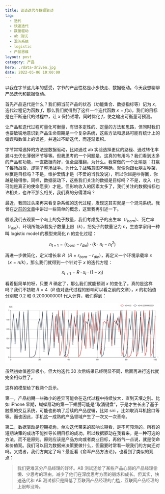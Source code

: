 ```yaml
---
title: 谈谈迭代与数据驱动
tag:
  - 迭代
  - 快速迭代
  - 数据驱动
  - ab 测试
  - 混沌系统
  - logistic
  - 产品思维
layout: post
category: 产品
hero: ./data-driven.jpg
date: 2022-05-06 10:00:00
---
```


以我在字节这几年的感受，字节的产品性格是小步快走、数据驱动。今天我想聊聊产品迭代和数据驱动。

首先产品迭代是什么？我们把当前产品的状态（功能集合、数据指标等）记为 $x$，迭代过程记为函数 $f$，那么我们就得到了这样一个迭代函数 $x=f(x)$。我们的目标是在不断迭代的过程中，让 $x$ 保持递增，同时优化 $f$，使之输出可衡量可预测。

让产品和迭代过程可量化可衡量，有很多定性的、定量的方法和思路，但同时我们也要敏锐地意识到产品生命周期是一个复杂系统，这些方法和思路可能有统计上的偏误和数值上的误差，并通过不断迭代，而逐渐累积。

字节常常选择的方法是数据驱动，比如通过 ab 实验选择更优的路径、通过转化率漏斗去优化薄弱环节等等。但我思考的一个问题是，这真的有用吗？我们看到太多的产品和功能，一直数据向好，但全盘推翻，为什么。我常做的一个比喻是：打赢了每场战役，却输了整场战争。为什么？战略意图不明确。就像你跟女朋友吵架，吵赢是目标吗？不是，维护爱情才是（不爱的当我没说），所以你越是吵得赢，你越是输得惨。同样，数据驱动下，这些我们关注的数据是目标吗？不是，收入（也可能是真正的使命愿景）才是。但影响收入的因素太多了，我们关注的数据指标也许相关，也许不那么相关，我们真的分得清吗？

最近，我回过头来再来看复杂系统的迭代过程，发现这其实就是一个混沌系统。我曾在[之前的文章](/2017/rabbit)中讲过一些简单的概念，这里我再引述一下。

假设我们去观察一个岛上的兔子数量，我们考虑兔子的出生率（$r_{born}$）、死亡率（$r_{die}$）、环境所能承载兔子数量上限（$k$），把兔子的数量记为 $n$，生态学家用一种叫 logistic model 的模型来简化 n 的变化过程：

$$n_{t+1}=(r_{born}-r_{die})\cdot(k\cdot n_t-n_t^2)$$

再进一步做简化，定义增长率 $R$（$R=r_{born}-r_{die}$），再定义一个环境承载率 $x$（$x=n/k$），那么我们就得到一个针对于 $x$ 的迭代方程：

$$x_{t+1} = R\cdot x_t \cdot (1-x_t)$$

看着挺简单的呀，只要 $R$ 确定了，那么我们就能预测 $x$ 的变化了。真的是这样吗？我们不妨取 $R=4$（$R$ 值对迭代过程的影响可以看之前的文章），$x$ 的初始值分别取 $0.2$ 和 $0.2000000001$ 代入计算，我们得到：

![Untitled](../2017/rabbit/3.png)

虽然初始值差异极小，但大约迭代 30 次后结果已经明显不同，后面再进行迭代就完全相似性了。

这样的模型给了我两个启示。

第一，产品初期一些微小的差异可能会在迭代过程中持续放大，直到天壤之别。比如 iPhone 早期，蝴蝶扇动的第一下翅膀可能是“取消键盘”，于是才生长出了基于触摸的交互系统，可能也影响了后续的产品逻辑，比如 siri ，比如取消耳机接口等等。而也因此，手机这一成熟的产品领域产生了一次又一次革命。

第二，数据驱动是短期视角，单次迭代带来的影响长期看，是不可预测的。所有的短期决策的成功不能推导长期目标的成功。所以数据驱动在我看来，是一种可选的方法，而不是原则。原则应该是产品方向或者商业目标，再俗气一点说，就是使命和价值观。我们可以因为数据来决策要做什么，但需要时常看一眼我们的方向还对吗。又或者，我们方向定了吗？最近看《俞军产品方法论》，也看到了类似的观点：

> 我们更难区分产品经理的好坏。AB 测试还给了某些产品心弱的产品经理偷懒、少思考的理由，减少了他们在深度思考方面的锻炼和成长。但其实，快速迭代和 AB 测试都只是降低了互联网产品经理的门槛，互联网产品经理的上限却没降。
